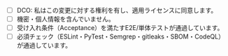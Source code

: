 - [ ] DCO: 私はこの変更に対する権利を有し、適用ライセンスに同意します。
- [ ] 機密・個人情報を含んでいません。
- [ ] 受け入れ条件（Acceptance）を満たすE2E/単体テストが通過しています。
- [ ] 必須チェック（ESLint・PyTest・Semgrep・gitleaks・SBOM・CodeQL）が通過しています。
